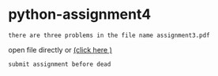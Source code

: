 # python-assignment4
```
there are three problems in the file name assignment3.pdf 
```

open file directly or [(click here )](https://github.com/amirkhan1092/python-assignment4/blob/master/assignment4.pdf)


```
submit assignment before dead
